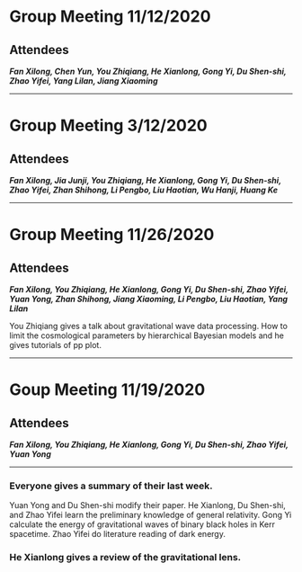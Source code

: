 # Group Meeting 11/12/2020

## Attendees

***Fan Xilong, Chen Yun, You Zhiqiang, He Xianlong, Gong Yi, Du Shen-shi, Zhao Yifei, Yang Lilan, Jiang Xiaoming***


---

# Group Meeting 3/12/2020

## Attendees

***Fan Xilong, Jia Junji, You Zhiqiang, He Xianlong, Gong Yi, Du Shen-shi, Zhao Yifei, Zhan Shihong, Li Pengbo, Liu Haotian, Wu Hanji, Huang Ke***


---

# Group Meeting 11/26/2020

## Attendees

***Fan Xilong, You Zhiqiang, He Xianlong, Gong Yi, Du Shen-shi, Zhao Yifei, Yuan Yong, Zhan Shihong, Jiang Xiaoming, Li Pengbo, Liu Haotian, Yang Lilan***

You Zhiqiang gives a talk about gravitational wave data processing. How to limit the cosmological parameters by hierarchical Bayesian models and he gives tutorials of pp plot.

---




# Goup Meeting 11/19/2020

## Attendees

***Fan Xilong, You Zhiqiang, He Xianlong, Gong Yi, Du Shen-shi, Zhao Yifei, Yuan Yong***

---

### Everyone gives a summary of their last week.

Yuan Yong and Du Shen-shi modify their paper. He Xianlong, Du Shen-shi, and Zhao Yifei learn the preliminary knowledge of general relativity. Gong Yi calculate the energy of gravitational waves of binary black holes in Kerr spacetime. Zhao Yifei do literature reading of dark energy.

### He Xianlong gives a review of the gravitational lens. 
